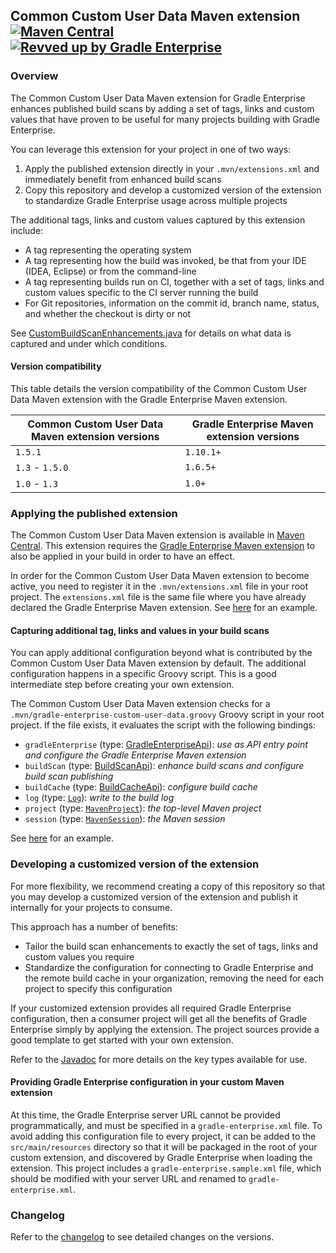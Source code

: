 ## Common Custom User Data Maven extension [![Maven Central](https://img.shields.io/maven-central/v/com.gradle/common-custom-user-data-maven-extension)](https://search.maven.org/artifact/com.gradle/common-custom-user-data-maven-extension) [![Revved up by Gradle Enterprise](https://img.shields.io/badge/Revved%20up%20by-Gradle%20Enterprise-06A0CE?logo=Gradle&labelColor=02303A)](https://ge.gradle.org/scans)

### Overview

The Common Custom User Data Maven extension for Gradle Enterprise enhances published build scans
by adding a set of tags, links and custom values that have proven to be useful for many projects building with Gradle Enterprise.

You can leverage this extension for your project in one of two ways:
1. Apply the published extension directly in your `.mvn/extensions.xml` and immediately benefit from enhanced build scans
2. Copy this repository and develop a customized version of the extension to standardize Gradle Enterprise usage across multiple projects

The additional tags, links and custom values captured by this extension include:
- A tag representing the operating system
- A tag representing how the build was invoked, be that from your IDE (IDEA, Eclipse) or from the command-line
- A tag representing builds run on CI, together with a set of tags, links and custom values specific to the CI server running the build
- For Git repositories, information on the commit id, branch name, status, and whether the checkout is dirty or not

See [CustomBuildScanEnhancements.java](./src/main/java/com/gradle/CustomBuildScanEnhancements.java) for details on what data is
captured and under which conditions.

#### Version compatibility

This table details the version compatibility of the Common Custom User Data Maven extension with the Gradle Enterprise Maven extension.

| Common Custom User Data Maven extension versions | Gradle Enterprise Maven extension versions |
| ------------------------------------------------ | ------------------------------------------ |
| `1.5.1`                                          | `1.10.1+`                                  |
| `1.3` - `1.5.0`                                  | `1.6.5+`                                   |
| `1.0` - `1.3`                                    | `1.0+`                                     |

### Applying the published extension

The Common Custom User Data Maven extension is available in [Maven Central](https://search.maven.org/artifact/com.gradle/common-custom-user-data-maven-extension). This extension
requires the [Gradle Enterprise Maven extension](https://search.maven.org/artifact/com.gradle/gradle-enterprise-maven-extension) to also be applied in your build in order to have an effect.

In order for the Common Custom User Data Maven extension to become active, you need to register it in the `.mvn/extensions.xml` file in your root project.
The `extensions.xml` file is the same file where you have already declared the Gradle Enterprise Maven extension. See [here](https://github.com/gradle/gradle-enterprise-build-config-samples/blob/master/common-custom-user-data-maven-extension/.mvn/extensions.xml) for an example.

#### Capturing additional tag, links and values in your build scans

You can apply additional configuration beyond what is contributed by the Common Custom User Data Maven extension by default. The additional configuration happens in a specific
Groovy script. This is a good intermediate step before creating your own extension.

The Common Custom User Data Maven extension checks for a `.mvn/gradle-enterprise-custom-user-data.groovy` Groovy script in your root project. If the file exists, it evaluates
the script with the following bindings:

- `gradleEnterprise` (type: [GradleEnterpriseApi](https://docs.gradle.com/enterprise/maven-extension/api/com/gradle/maven/extension/api/GradleEnterpriseApi.html)): _use as API entry point and configure the Gradle Enterprise Maven extension_
- `buildScan` (type: [BuildScanApi](https://docs.gradle.com/enterprise/maven-extension/api/com/gradle/maven/extension/api/scan/BuildScanApi.html)): _enhance build scans and configure build scan publishing_
- `buildCache` (type: [BuildCacheApi](https://docs.gradle.com/enterprise/maven-extension/api/com/gradle/maven/extension/api/cache/BuildCacheApi.html)): _configure build cache_
- `log` (type: [`Log`](https://maven.apache.org/ref/current/maven-plugin-api/apidocs/org/apache/maven/plugin/logging/Log.html)): _write to the build log_
- `project` (type: [`MavenProject`](https://maven.apache.org/ref/current/maven-core/apidocs/org/apache/maven/project/MavenProject.html)): _the top-level Maven project_
- `session` (type: [`MavenSession`](https://maven.apache.org/ref/current/maven-core/apidocs/org/apache/maven/execution/MavenSession.html)): _the Maven session_

See [here](https://github.com/gradle/gradle-enterprise-build-config-samples/blob/master/common-custom-user-data-maven-extension/.mvn/gradle-enterprise-custom-user-data.groovy) for an example.

### Developing a customized version of the extension

For more flexibility, we recommend creating a copy of this repository so that you may develop a customized version of the extension and publish it internally for your projects to consume.

This approach has a number of benefits:
- Tailor the build scan enhancements to exactly the set of tags, links and custom values you require
- Standardize the configuration for connecting to Gradle Enterprise and the remote build cache in your organization, removing the need for each project to specify this configuration

If your customized extension provides all required Gradle Enterprise configuration, then a consumer project will get all the benefits of Gradle Enterprise simply by applying the
extension. The project sources provide a good template to get started with your own extension.

Refer to the [Javadoc](https://docs.gradle.com/enterprise/maven-extension/api/) for more details on the key types available for use.

#### Providing Gradle Enterprise configuration in your custom Maven extension

At this time, the Gradle Enterprise server URL cannot be provided programmatically, and must be specified in a `gradle-enterprise.xml` file.
To avoid adding this configuration file to every project, it can be added to the `src/main/resources` directory so that it will be packaged in the root of your custom
extension, and discovered by Gradle Enterprise when loading the extension.  This project includes a `gradle-enterprise.sample.xml` file, which should be modified with your
server URL and renamed to `gradle-enterprise.xml`.

### Changelog

Refer to the [changelog](https://github.com/gradle/gradle-enterprise-build-config-samples/blob/master/common-custom-user-data-maven-extension/CHANGELOG.md) to see detailed changes on the versions.
